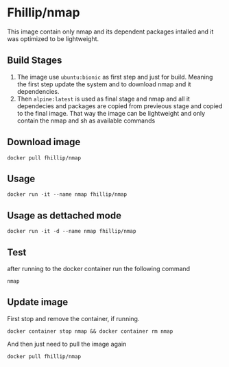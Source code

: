 # Fhillip/nmap
This image contain only nmap and its dependent packages intalled and it was optimized to be lightweight.

## Build Stages
1. The image use ```ubuntu:bionic``` as first step and just for build. Meaning the first step update the system and to download nmap and it dependencies.
2. Then ```alpine:latest``` is used as final stage and nmap and all it dependecies and packages are copied from previeous stage and copied to the final image.
  That way the image can be lightweight and only contain the nmap and sh as available  commands

## Download image
```
docker pull fhillip/nmap
```

## Usage
```
docker run -it --name nmap fhillip/nmap
```

## Usage as dettached mode
```
docker run -it -d --name nmap fhillip/nmap
```

## Test 
after running to the docker container run the following command

```
nmap
```

## Update image
First stop and remove the container, if running.
```
docker container stop nmap && docker container rm nmap
```
And then just need to pull the image again
```
docker pull fhillip/nmap
```
